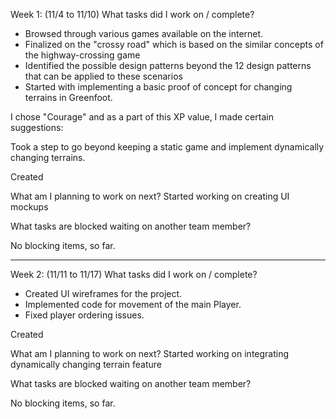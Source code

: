 
Week 1: (11/4 to 11/10)
What tasks did I work on / complete?
- Browsed through various games available on the internet. 
- Finalized on the "crossy road" which is based on the similar concepts of the highway-crossing game
- Identified the possible design patterns beyond the 12 design patterns that can be applied to these scenarios
- Started with implementing a basic proof of concept for changing terrains in Greenfoot.

I chose "Courage" and as a part of this XP value, I made certain suggestions:

Took a step to go beyond keeping a static game and implement dynamically changing terrains.

Created 

What am I planning to work on next?
Started working on creating UI mockups

What tasks are blocked waiting on another team member?

No blocking items, so far.

----------------------------------------------------------------------------------------------------------------

Week 2: (11/11 to 11/17)
What tasks did I work on / complete?
- Created UI wireframes for the project.
- Implemented code for movement of the main Player.
- Fixed player ordering issues.



Created 

What am I planning to work on next?
Started working on integrating dynamically changing terrain feature

What tasks are blocked waiting on another team member?

No blocking items, so far.
